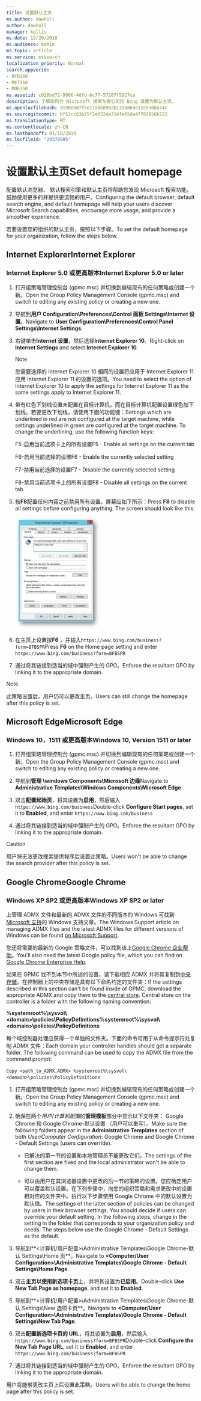 ```yaml
---
title: 设置默认主页
ms.author: dawholl
author: dawholl
manager: kellis
ms.date: 12/20/2018
ms.audience: Admin
ms.topic: article
ms.service: mssearch
localization_priority: Normal
search.appverid:
- BFB160
- MET150
- MOE150
ms.assetid: c020bd72-9906-4dfd-bc77-57287f5927ce
description: 了解如何为 Microsoft 搜索与贵公司将 Bing 设置为默认主页。
ms.openlocfilehash: 9190e607f5e17a0b898ab131886de12cb300a74c
ms.sourcegitcommit: bf52cc63b75f2e0324a716fe65da47702956b722
ms.translationtype: MT
ms.contentlocale: zh-CN
ms.lasthandoff: 01/18/2019
ms.locfileid: "29378505"
---
```

# <a name="set-default-homepage"></a><span data-ttu-id="16dd9-103">设置默认主页</span><span class="sxs-lookup"><span data-stu-id="16dd9-103">Set default homepage</span></span>

<span data-ttu-id="16dd9-104">配置默认浏览器、 默认搜索引擎和默认主页将帮助您发现 Microsoft 搜索功能，鼓励使用更多的并提供更流畅的用户。</span><span class="sxs-lookup"><span data-stu-id="16dd9-104">Configuring the default browser, default search engine, and default homepage will help your users discover Microsoft Search  capabilities, encourage more usage, and provide a smoother experience.</span></span>
  
<span data-ttu-id="16dd9-105">若要设置您的组织的默认主页，按照以下步骤。</span><span class="sxs-lookup"><span data-stu-id="16dd9-105">To set the default homepage for your organization, follow the steps below.</span></span>
  
## <a name="internet-explorer"></a><span data-ttu-id="16dd9-106">Internet Explorer</span><span class="sxs-lookup"><span data-stu-id="16dd9-106">Internet Explorer</span></span>

### <a name="internet-explorer-50-or-later"></a><span data-ttu-id="16dd9-107">Internet Explorer 5.0 或更高版本</span><span class="sxs-lookup"><span data-stu-id="16dd9-107">Internet Explorer 5.0 or later</span></span>

1. <span data-ttu-id="16dd9-108">打开组策略管理控制台 (gpmc.msc) 并切换到编辑现有的任何策略或创建一个新。</span><span class="sxs-lookup"><span data-stu-id="16dd9-108">Open the Group Policy Management Console (gpmc.msc) and switch to editing any existing policy or creating a new one.</span></span>
    
2. <span data-ttu-id="16dd9-109">导航到**用户 Configuration\Preferences\Control 面板 Settings\Internet 设置**。</span><span class="sxs-lookup"><span data-stu-id="16dd9-109">Navigate to **User Configuration\Preferences\Control Panel Settings\Internet Settings**.</span></span>
    
3. <span data-ttu-id="16dd9-110">右键单击**Internet 设置**，然后选择**Internet Explorer 10**。</span><span class="sxs-lookup"><span data-stu-id="16dd9-110">Right-click on **Internet Settings** and select **Internet Explorer 10**.</span></span>
    
    > [!NOTE]
    > <span data-ttu-id="16dd9-111">您需要选择的 Internet Explorer 10 相同的设置将应用于 Internet Explorer 11 应用 Internet Explorer 11 的设置的选项。</span><span class="sxs-lookup"><span data-stu-id="16dd9-111">You need to select the option of Internet Explorer 10 to apply the settings for Internet Explorer 11 as the same settings apply to Internet Explorer 11.</span></span> 
  
4. <span data-ttu-id="16dd9-p101">带有红色下划线设置未配置在目标计算机，而在目标计算机配置设置绿色加下划线。若要更改下划线，请使用下面的功能键：</span><span class="sxs-lookup"><span data-stu-id="16dd9-p101">Settings which are underlined in red are not configured at the target machine, while settings underlined in green are configured at the target machine. To change the underlining, use the following function keys:</span></span>
    
    <span data-ttu-id="16dd9-114">F5-启用当前选项卡上的所有设置</span><span class="sxs-lookup"><span data-stu-id="16dd9-114">F5 - Enable all settings on the current tab</span></span>
    
    <span data-ttu-id="16dd9-115">F6-启用当前选择的设置</span><span class="sxs-lookup"><span data-stu-id="16dd9-115">F6 - Enable the currently selected setting</span></span>
    
    <span data-ttu-id="16dd9-116">F7-禁用当前选择的设置</span><span class="sxs-lookup"><span data-stu-id="16dd9-116">F7 - Disable the currently selected setting</span></span>
    
    <span data-ttu-id="16dd9-117">F8-禁用当前选项卡上的所有设置</span><span class="sxs-lookup"><span data-stu-id="16dd9-117">F8 - Disable all settings on the current tab</span></span>
    
5. <span data-ttu-id="16dd9-p102">按**F8**配置任何内容之前禁用所有设置。屏幕应如下所示：</span><span class="sxs-lookup"><span data-stu-id="16dd9-p102">Press **F8** to disable all settings before configuring anything. The screen should look like this:</span></span> 
    
    ![Internet Explorer 10 属性对话框](media/2fd55755-5007-4e33-a795-c42ce2fcef4a.jpg)
  
6. <span data-ttu-id="16dd9-121">在主页上设置按**F6** ，并输入`https://www.bing.com/business?form=BFBSPR`</span><span class="sxs-lookup"><span data-stu-id="16dd9-121">Press **F6** on the Home page setting and enter `https://www.bing.com/business?form=BFBSPR`</span></span>
    
7. <span data-ttu-id="16dd9-122">通过将其链接到适当的域中强制产生的 GPO。</span><span class="sxs-lookup"><span data-stu-id="16dd9-122">Enforce the resultant GPO by linking it to the appropriate domain.</span></span>
    
> [!NOTE]
> <span data-ttu-id="16dd9-123">此策略设置后，用户仍可以更改主页。</span><span class="sxs-lookup"><span data-stu-id="16dd9-123">Users can still change the homepage after this policy is set.</span></span> 
  
## <a name="microsoft-edge"></a><span data-ttu-id="16dd9-124">Microsoft Edge</span><span class="sxs-lookup"><span data-stu-id="16dd9-124">Microsoft Edge</span></span>

### <a name="windows-10-version-1511-or-later"></a><span data-ttu-id="16dd9-125">Windows 10，1511 或更高版本</span><span class="sxs-lookup"><span data-stu-id="16dd9-125">Windows 10, Version 1511 or later</span></span>

1. <span data-ttu-id="16dd9-126">打开组策略管理控制台 (gpmc.msc) 并切换到编辑现有的任何策略或创建一个新。</span><span class="sxs-lookup"><span data-stu-id="16dd9-126">Open the Group Policy Management Console (gpmc.msc) and switch to editing any existing policy or creating a new one.</span></span>
    
2. <span data-ttu-id="16dd9-127">导航到**管理 \windows Components\Microsoft 边缘**</span><span class="sxs-lookup"><span data-stu-id="16dd9-127">Navigate to **Administrative Templates\Windows Components\Microsoft Edge**</span></span>
    
1. <span data-ttu-id="16dd9-128">双击**配置起始页**，将其设置为**启用**，然后输入`https://www.bing.com/business`</span><span class="sxs-lookup"><span data-stu-id="16dd9-128">Double-click **Configure Start pages**, set it to **Enabled**, and enter `https://www.bing.com/business`</span></span>
    
3. <span data-ttu-id="16dd9-129">通过将其链接到适当的域中强制产生的 GPO。</span><span class="sxs-lookup"><span data-stu-id="16dd9-129">Enforce the resultant GPO by linking it to the appropriate domain.</span></span>
    
> [!CAUTION]
> <span data-ttu-id="16dd9-130">用户将无法更改搜索提供程序后设置此策略。</span><span class="sxs-lookup"><span data-stu-id="16dd9-130">Users won't be able to change the search provider after this policy is set.</span></span> 
  
## <a name="google-chrome"></a><span data-ttu-id="16dd9-131">Google Chrome</span><span class="sxs-lookup"><span data-stu-id="16dd9-131">Google Chrome</span></span>

### <a name="windows-xp-sp2-or-later"></a><span data-ttu-id="16dd9-132">Windows XP SP2 或更高版本</span><span class="sxs-lookup"><span data-stu-id="16dd9-132">Windows XP SP2 or later</span></span>

<span data-ttu-id="16dd9-133">上管理 ADMX 文件和最新的 ADMX 文件的不同版本的 Windows 可找到[Microsoft 支持](https://support.microsoft.com/en-us/help/3087759/how-to-create-and-manage-the-central-store-for-group-policy-administra)的 Windows 支持文章。</span><span class="sxs-lookup"><span data-stu-id="16dd9-133">The Windows Support article on managing ADMX files and the latest ADMX files for different versions of Windows can be found [on Microsoft Support](https://support.microsoft.com/en-us/help/3087759/how-to-create-and-manage-the-central-store-for-group-policy-administra).</span></span>

<span data-ttu-id="16dd9-134">您还将需要的最新的 Google 策略文件，可以找到该上[Google Chrome 企业帮助](https://support.google.com/chrome/a/answer/187202)。</span><span class="sxs-lookup"><span data-stu-id="16dd9-134">You'll also need the latest Google policy file, which you can find on [Google Chrome Enterprise Help](https://support.google.com/chrome/a/answer/187202).</span></span>
  
<span data-ttu-id="16dd9-p103">如果在 GPMC 找不到本节中所述的设置，请下载相应 ADMX 并将其复制到[中央存储](https://docs.microsoft.com/en-us/previous-versions/windows/it-pro/windows-vista/cc748955%28v%3dws.10%29)。在控制器上的中央存储是具有以下命名约定的文件夹：</span><span class="sxs-lookup"><span data-stu-id="16dd9-p103">If the settings described in this section can't be found inside of GPMC, download the appropriate ADMX and copy them to the [central store](https://docs.microsoft.com/en-us/previous-versions/windows/it-pro/windows-vista/cc748955%28v%3dws.10%29). Central store on the controller is a folder with the following naming convention:</span></span>
  
 <span data-ttu-id="16dd9-137">**%systemroot%\sysvol\\<domain\>\policies\PolicyDefinitions**</span><span class="sxs-lookup"><span data-stu-id="16dd9-137">**%systemroot%\sysvol\\<domain\>\policies\PolicyDefinitions**</span></span>
  
<span data-ttu-id="16dd9-p104">每个域控制器处理应获得一个单独的文件夹。下面的命令可用于从命令提示符处复制 ADMX 文件：</span><span class="sxs-lookup"><span data-stu-id="16dd9-p104">Each domain your controller handles should get a separate folder. The following command can be used to copy the ADMX file from the command prompt:</span></span>
  
 `Copy <path_to_ADMX.ADMX> %systemroot%\sysvol\<domain>\policies\PolicyDefinitions`
  
1. <span data-ttu-id="16dd9-140">打开组策略管理控制台 (gpmc.msc) 并切换到编辑现有的任何策略或创建一个新。</span><span class="sxs-lookup"><span data-stu-id="16dd9-140">Open the Group Policy Management Console (gpmc.msc) and switch to editing any existing policy or creating a new one.</span></span>
    
2. <span data-ttu-id="16dd9-141">确保在两个*用户/计算机配置*的**管理模板**部分中显示以下文件夹： Google Chrome 和 Google Chrome-默认设置 （用户可以重写）。</span><span class="sxs-lookup"><span data-stu-id="16dd9-141">Make sure the following folders appear in the **Administrative Templates** section of both *User/Computer Configuration*: Google Chrome and Google Chrome - Default Settings (users can override).</span></span>
    
   - <span data-ttu-id="16dd9-142">已解决的第一节的设置和本地管理员不能更改它们。</span><span class="sxs-lookup"><span data-stu-id="16dd9-142">The settings of the first section are fixed and the local administrator won't be able to change them.</span></span>
    
   - <span data-ttu-id="16dd9-p105">可以由用户在其浏览器设置中更改的后一节的策略的设置。您应确定用户可以覆盖默认设置。在下列步骤中，向您的组织策略和需求更改中的设置相对应的文件夹中。执行以下步骤使用 Google Chrome 中的默认设置为默认值。</span><span class="sxs-lookup"><span data-stu-id="16dd9-p105">The settings of the latter section of policies can be changed by users in their browser settings. You should decide if users can override your default setting. In the following steps, change in the setting in the folder that corresponds to your organization policy and needs. The steps below use the Google Chrome - Default Settings as the default.</span></span>
    
3. <span data-ttu-id="16dd9-147">导航到**&lt;计算机/用户配置&gt;\Administrative Templates\Google Chrome-默认 Settings\Home 页**。</span><span class="sxs-lookup"><span data-stu-id="16dd9-147">Navigate to **&lt;Computer/User Configuration&gt;\Administrative Templates\Google Chrome - Default Settings\Home Page**.</span></span>
    
4. <span data-ttu-id="16dd9-148">双击**主页以使用新选项卡页**上，并将其设置为**已启用**。</span><span class="sxs-lookup"><span data-stu-id="16dd9-148">Double-click **Use New Tab Page as homepage**, and set it to **Enabled**.</span></span>
    
5. <span data-ttu-id="16dd9-149">导航到**&lt;计算机/用户配置&gt;\Administrative Templates\Google Chrome-默认 Settings\New 选项卡页**。</span><span class="sxs-lookup"><span data-stu-id="16dd9-149">Navigate to **&lt;Computer/User Configuration&gt;\Administrative Templates\Google Chrome - Default Settings\New Tab Page**.</span></span>
    
6. <span data-ttu-id="16dd9-150">双击**配置新选项卡页的 URL**，将其设置为**启用**，然后输入`https://www.bing.com/business?form=BFBSPR`</span><span class="sxs-lookup"><span data-stu-id="16dd9-150">Double-click **Configure the New Tab Page URL**, set it to **Enabled**, and enter `https://www.bing.com/business?form=BFBSPR`</span></span>
    
7. <span data-ttu-id="16dd9-151">通过将其链接到适当的域中强制产生的 GPO。</span><span class="sxs-lookup"><span data-stu-id="16dd9-151">Enforce the resultant GPO by linking it to the appropriate domain.</span></span>
    
<span data-ttu-id="16dd9-152">用户将能够更改主页上后设置此策略。</span><span class="sxs-lookup"><span data-stu-id="16dd9-152">Users will be able to change the home page after this policy is set.</span></span>
